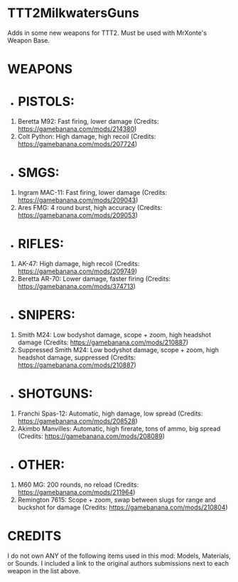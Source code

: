 # TTT2MilkwatersGuns
Adds in some new weapons for TTT2. Must be used with MrXonte's Weapon Base.


# WEAPONS
- # PISTOLS:
1) Beretta M92: Fast firing, lower damage (Credits: https://gamebanana.com/mods/214380)
2) Colt Python: High damage, high recoil (Credits: https://gamebanana.com/mods/207724)
- # SMGS:
1) Ingram MAC-11: Fast firing, lower damage (Credits: https://gamebanana.com/mods/209043)
2) Ares FMG: 4 round burst, high accuracy (Credits: https://gamebanana.com/mods/209053)
- # RIFLES:
1) AK-47: High damage, high recoil (Credits: https://gamebanana.com/mods/209749)
2) Beretta AR-70: Lower damage, faster firing (Credits: https://gamebanana.com/mods/374713)
- # SNIPERS:
1) Smith M24: Low bodyshot damage, scope + zoom, high headshot damage (Credits: https://gamebanana.com/mods/210887)
2) Suppressed Smith M24: Low bodyshot damage, scope + zoom, high headshot damage, suppressed (Credits: https://gamebanana.com/mods/210887)
- # SHOTGUNS:
1) Franchi Spas-12: Automatic, high damage, low spread (Credits: https://gamebanana.com/mods/208528)
2) Akimbo Manvilles: Automatic, high firerate, tons of ammo, big spread (Credits: https://gamebanana.com/mods/208089)
- # OTHER:
1) M60 MG: 200 rounds, no reload (Credits: https://gamebanana.com/mods/211964)
2) Remington 7615: Scope + zoom, swap between slugs for range and buckshot for damage (Credits: https://gamebanana.com/mods/210804)


# CREDITS
I do not own ANY of the following items used in this mod: Models, Materials, or Sounds.
I included a link to the original authors submissions next to each weapon in the list above.
